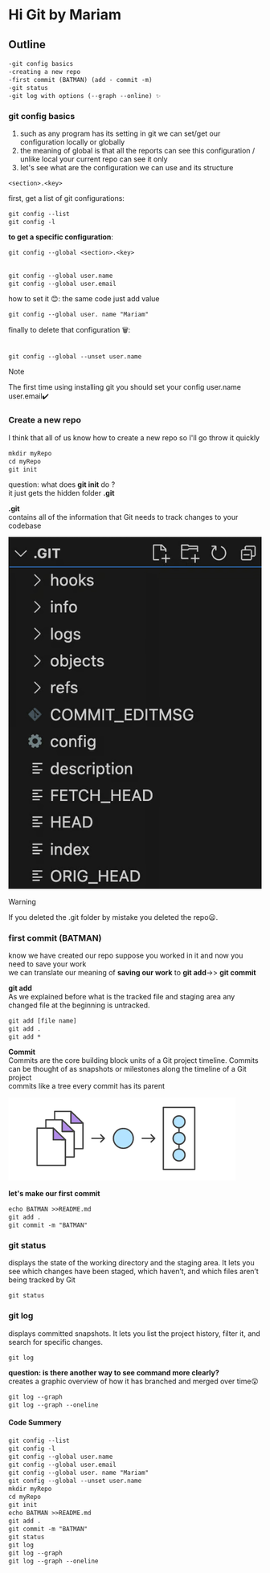 # Hi Git by Mariam

## Outline

    -git config basics
    -creating a new repo
    -first commit (BATMAN) (add - commit -m)
    -git status
    -git log with options (--graph --online) ✨

### git config basics

1. such as any program has its setting in git we can set/get our configuration locally or globally
2. the meaning of global is that all the reports can see this configuration / unlike local your current repo can see it only
3. let's see what are the configuration we can use and its structure

```
<section>.<key>
```
first, get a list of git configurations:

```
git config --list
git config -l
```

**to get a specific configuration**:

    git config --global <section>.<key>

```

git config --global user.name
git config --global user.email

```

how to set it 😊: the same code just add value

```
git config --global user. name "Mariam"
```

finally to delete that configuration 🗑️:

```

git config --global --unset user.name

```

>[!NOTE]
> The first time using installing git you should set your config user.name user.email✔️

### Create a new repo
I think that all of us know how to create a new repo so I'll go throw it quickly
```
mkdir myRepo
cd myRepo
git init
```

question: what does **git init** do ?\
it just gets the hidden folder  **.git**

**.git**\
contains all of the information that Git needs to track changes to your codebase


![content of .git folder ](git.png)

> [!WARNING]
> If you deleted the  .git folder by mistake you deleted the repo😦.

### first commit (BATMAN)
know we have created our repo suppose you worked in it and now you need to save your work \
we can translate our meaning of **saving our work** to **git add**->> **git commit**


**git add**\
As we explained before what is the tracked file and staging area any changed file at the beginning is untracked.
```
git add [file name]
git add .
git add *
```

**Commit**\
Commits are the core building block units of a Git project timeline. Commits can be thought of as snapshots or milestones along the timeline of a Git project\
commits like a tree every commit has its parent

![ commit tree](commit.png)


**let's make our first commit**

```
echo BATMAN >>README.md
git add .
git commit -m "BATMAN"
```


### git status
displays the state of the working directory and the staging area. It lets you see which changes have been staged, which haven’t, and which files aren’t being tracked by Git

```
git status
```

### git log
displays committed snapshots. It lets you list the project history, filter it, and search for specific changes.

```
git log
```

**question: is there another way to see command more clearly?**\
creates a graphic overview of how it has branched and merged over time😲

```
git log --graph
git log --graph --oneline
```


#### Code Summery

```
git config --list
git config -l
git config --global user.name
git config --global user.email
git config --global user. name "Mariam"
git config --global --unset user.name
mkdir myRepo
cd myRepo
git init
echo BATMAN >>README.md
git add .
git commit -m "BATMAN"
git status
git log
git log --graph
git log --graph --oneline
```